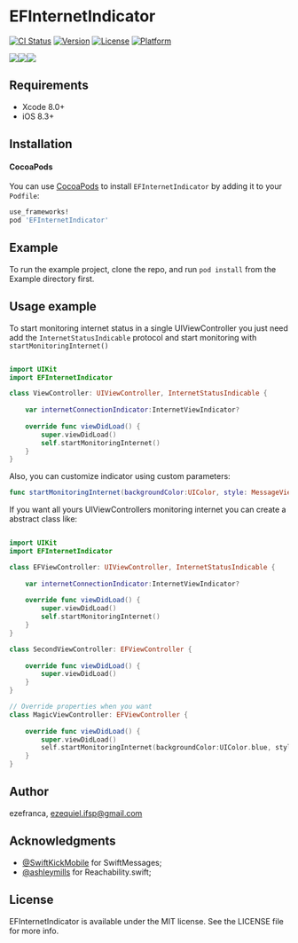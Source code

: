 # EFInternetIndicator

[![CI Status](http://img.shields.io/travis/ezefranca/EFInternetIndicator.svg?style=flat)](https://travis-ci.org/ezefranca/EFInternetIndicator)
[![Version](https://img.shields.io/cocoapods/v/EFInternetIndicator.svg?style=flat)](http://cocoapods.org/pods/EFInternetIndicator)
[![License](https://img.shields.io/cocoapods/l/EFInternetIndicator.svg?style=flat)](http://cocoapods.org/pods/EFInternetIndicator)
[![Platform](https://img.shields.io/cocoapods/p/EFInternetIndicator.svg?style=flat)](http://cocoapods.org/pods/EFInternetIndicator)

![](https://media.giphy.com/media/3Pumvj8kXlsze/giphy.gif)![](https://media.giphy.com/media/hbZFtkGO3oXTi/giphy.gif)![](https://media.giphy.com/media/bqSwgtKgJD1uw/giphy.gif)

## Requirements

- Xcode 8.0+
- iOS 8.3+

## Installation

#### CocoaPods
You can use [CocoaPods](http://cocoapods.org/) to install `EFInternetIndicator` by adding it to your `Podfile`:

```ruby
use_frameworks!
pod 'EFInternetIndicator'
```

## Example

To run the example project, clone the repo, and run `pod install` from the Example directory first.

## Usage example

To start monitoring internet status in a single UIViewController you just need add the ```InternetStatusIndicable``` protocol and start monitoring with ```startMonitoringInternet()``` 

```swift

import UIKit
import EFInternetIndicator

class ViewController: UIViewController, InternetStatusIndicable {
    
    var internetConnectionIndicator:InternetViewIndicator?
    
    override func viewDidLoad() {
        super.viewDidLoad()
        self.startMonitoringInternet()
    }
}

```

Also, you can customize indicator using custom parameters: 

```swift
func startMonitoringInternet(backgroundColor:UIColor, style: MessageView.Layout, textColor:UIColor, message:String, remoteHostName: String)
```

If you want all yours UIViewControllers monitoring internet you can create a abstract class like:

```swift

import UIKit
import EFInternetIndicator

class EFViewController: UIViewController, InternetStatusIndicable {
    
    var internetConnectionIndicator:InternetViewIndicator?
    
    override func viewDidLoad() {
        super.viewDidLoad()
        self.startMonitoringInternet()
    }
}

class SecondViewController: EFViewController {
    
    override func viewDidLoad() {
        super.viewDidLoad()
    }   
}

// Override properties when you want 
class MagicViewController: EFViewController {
    
    override func viewDidLoad() {
        super.viewDidLoad()
        self.startMonitoringInternet(backgroundColor:UIColor.blue, style: .StatusLine, textColor:UIColor.white, message:"No magic on internet here :(", remoteHostName: "magic.com")
    }   
}


```

## Author

ezefranca, ezequiel.ifsp@gmail.com

## Acknowledgments

- [@SwiftKickMobile](https://github.com/SwiftKickMobile) for SwiftMessages;
- [@ashleymills](https://github.com/ashleymills) for Reachability.swift;


## License

EFInternetIndicator is available under the MIT license. See the LICENSE file for more info.

